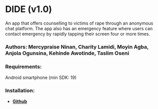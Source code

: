 # DIDE (v1.0)

An app that offers counselling to victims of rape through an anonymous chat platform. The app also has an emergency feature where users can contact emergency by rapidly tapping their screen four or more times.


### Authors: Mercypraise Ninan, Charity Lamidi, Moyin Agba, Anjola Ogunsina, Kehinde Awotinde, Taslim Oseni


### Requirements:

Android smartphone (min SDK: 19)


### Installation:

* <a href="https://github.com/Mercypraise/Dide.git"><b>Github</b></a>
